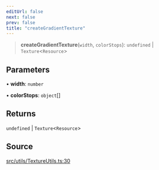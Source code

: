 ```yaml
---
editUrl: false
next: false
prev: false
title: "createGradientTexture"
---
```


> **createGradientTexture**(`width`, `colorStops`): `undefined` \| `Texture`\<`Resource`\>

## Parameters

• **width**: `number`

• **colorStops**: `object`[]

## Returns

`undefined` \| `Texture`\<`Resource`\>

## Source

[src/utils/TextureUtils.ts:30](https://github.com/relishinc/dill-pixel/blob/543438455c9a47928084300159416186c2aa1095/src/utils/TextureUtils.ts#L30)
